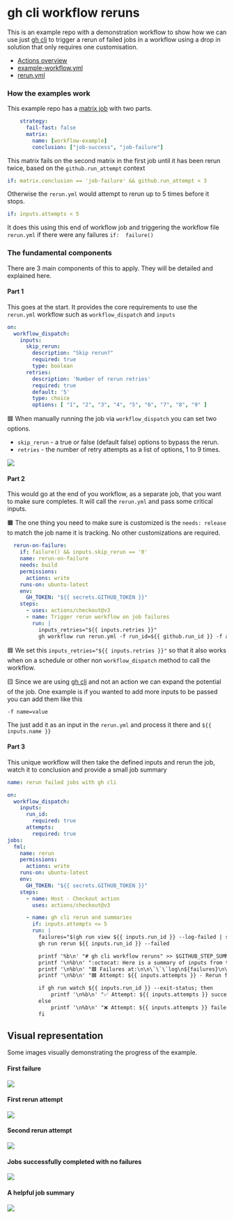 # gh cli workflow reruns

This is an example repo with a demonstration workflow to show how we can use just [gh cli](https://github.com/cli/cli) to trigger a rerun of failed jobs in a workflow using a drop in solution that only requires one customisation.

* [Actions overview](https://github.com/userdocs/gh-cli-workflow-reruns/actions)
* [example-workflow.yml](https://github.com/userdocs/gh-cli-workflow-reruns/blob/main/.github/workflows/example-workflow.yml)
* [rerun.yml](https://github.com/userdocs/gh-cli-workflow-reruns/blob/main/.github/workflows/rerun.yml)

### How the examples work

This example repo has a [matrix job](https://github.com/userdocs/gh-cli-workflow-reruns/blob/main/.github/workflows/example-workflow.yml) with two parts.

```yml
    strategy:
      fail-fast: false
      matrix:
        name: [workflow-example]
        conclusion: ["job-success", "job-failure"]
```

This matrix fails on the second matrix in the first job until it has been rerun twice, based on the `github.run_attempt` context

```yml
if: matrix.conclusion == 'job-failure' && github.run_attempt < 3
```

Otherwise the `rerun.yml` would attempt to rerun up to 5 times before it stops.

```yml
if: inputs.attempts < 5
```

It does this using this end of workflow job and triggering the workflow file `rerun.yml` if there were any failures `if:  failure()`

### The fundamental components

There are 3 main components of this to apply. They will be detailed and explained here.

#### Part 1

This goes at the start. It provides the core requirements to use the `rerun.yml` workflow such as `workflow_dispatch` and `inputs`

```yml
on:
  workflow_dispatch:
    inputs:
      skip_rerun:
        description: "Skip rerun?"
        required: true
        type: boolean
      retries:
        description: 'Number of rerun retries'
        required: true
        default: '5'
        type: choice
        options: [ "1", "2", "3", "4", "5", "6", "7", "8", "9" ]
```

🟦 When manually running the job via `workflow_dispatch` you can set two options.

* `skip_rerun` - a true or false (default false) options to bypass the rerun.
* `retries` - the number of retry attempts as a list of options, 1 to 9 times.

![](docs/assets/images/workflow_dispatch.png)

#### Part 2

This would go at the end of you workflow, as a separate job, that you want to make sure completes. It will call the `rerun.yml` and pass some critical inputs.

🟧 The one thing you need to make sure is customized is the `needs: release` to match the job name it is tracking. No other customizations are required.

```yml
  rerun-on-failure:
    if: failure() && inputs.skip_rerun == '0'
    name: rerun-on-failure
    needs: build
    permissions:
      actions: write
    runs-on: ubuntu-latest
    env:
      GH_TOKEN: "${{ secrets.GITHUB_TOKEN }}"
    steps:
      - uses: actions/checkout@v3
      - name: Trigger rerun workflow on job failures
        run: |
          inputs_retries="${{ inputs.retries }}"
          gh workflow run rerun.yml -f run_id=${{ github.run_id }} -f attempts=${{ github.run_attempt }} -f retries=${inputs_retries:-1}
```

🟦 We set this `inputs_retries="${{ inputs.retries }}"` so that it also works when on a schedule or other non `workflow_dispatch` method to call the workflow.

🟨 Since we are using [gh cli](https://cli.github.com/manual/index) and not an action we can expand the potential of the job. One example is if you wanted to add more inputs to be passed you can add them like this

```
-f name=value
```

The just add it as an input in the `rerun.yml` and process it there and `${{ inputs.name }}`

#### Part 3

This unique workflow will then take the defined inputs and rerun the job, watch it to conclusion and provide a small job summary

```yaml
name: rerun failed jobs with gh cli

on:
  workflow_dispatch:
    inputs:
      run_id:
        required: true
      attempts:
        required: true
jobs:
  fml:
    name: rerun
    permissions:
      actions: write
    runs-on: ubuntu-latest
    env:
      GH_TOKEN: "${{ secrets.GITHUB_TOKEN }}"
    steps:
      - name: Host - Checkout action
        uses: actions/checkout@v3

      - name: gh cli rerun and summaries
        if: inputs.attempts <= 5
        run: |
          failures="$(gh run view ${{ inputs.run_id }} --log-failed | sed "s,\x1B\[[0-9;]*[a-zA-Z],,g")"
          gh run rerun ${{ inputs.run_id }} --failed

          printf '%b\n' "# gh cli workflow reruns" >> $GITHUB_STEP_SUMMARY
          printf '\n%b\n' ":octocat: Here is a summary of inputs from the failed workflow" >> $GITHUB_STEP_SUMMARY
          printf '\n%b\n' "🟥 Failures at:\n\n\`\`\`log\n${failures}\n\`\`\`" >> $GITHUB_STEP_SUMMARY
          printf '\n%b\n' "🟦 Attempt: ${{ inputs.attempts }} - Rerun failed jobs in ${{ inputs.run_id }} :hammer:" >> $GITHUB_STEP_SUMMARY

          if gh run watch ${{ inputs.run_id }} --exit-status; then
              printf '\n%b\n' "✅ Attempt: ${{ inputs.attempts }} succeeded 😺" >> $GITHUB_STEP_SUMMARY
          else
              printf '\n%b\n' "❌ Attempt: ${{ inputs.attempts }} failed 😾" >> $GITHUB_STEP_SUMMARY
          fi
```

## Visual representation

Some images visually demonstrating the progress of the example.

#### First failure

![](docs/assets/images/1.png)

#### First rerun attempt

![](docs/assets/images/2.png)

#### Second rerun attempt

![](docs/assets/images/3.png)

#### Jobs successfully completed with no failures

![](docs/assets/images/4.png)

#### A helpful job summary

#### ![](docs/assets/images/5.png)
